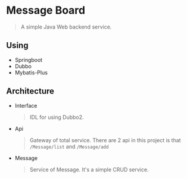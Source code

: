 # Message Board

> A simple Java Web backend service.

## Using

- Springboot
- Dubbo
- Mybatis-Plus

## Architecture

- Interface
  > IDL for using Dubbo2.
- Api
  > Gateway of total service. There are 2 api in this project is that `/Message/list` and `/Message/add` 
- Message
  > Service of Message. It's a simple CRUD service.
